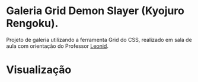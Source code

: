 # Galeria Grid Demon Slayer (Kyojuro Rengoku).
Projeto de galeria utilizando a ferramenta Grid do CSS, realizado em sala de aula com orientação do Professor [Leonid](https://github.com/FernandoLeonid).

# Visualização
  ![]()
